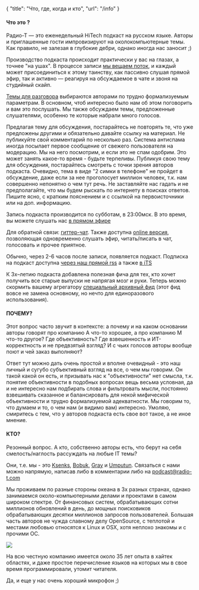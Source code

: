 {
   "title": "Что, где, когда и кто",
   "url": "/info"
}

#### Что это ?

Радио-Т — это еженедельный HiTech подкаст на русском языке. Авторы и приглашенные гости импровизируют на околокомпьютерные темы. Как правило, не залезая в глубокие дебри, однако иногда нас заносит ;)

Производство подкаста происходит практически у вас на глазах, а точнее "на ушах". В процессе записи [мы вещаем поток](/online), и каждый может присоединиться к этому таинству, как пассивно слушая прямой эфир, так и активно — реагируя на обсуждаемое в чате и звоня на студийный скайп.

[Темы для разговора](http://news.radio-t.com) выбираются авторами по трудно формализуемым параметрам. В основном, чтоб интересно было нам об этом поговорить и вам это послушать. Мы также обсуждаем темы, предложенные слушателями, особенно те которые набрали много голосов.

Предлагая тему для обсуждения, постарайтесь не повторять те, что уже предложены другими и обязательно давайте ссылку на материал. Не публикуйте свой комментарий по несколько раз. Система антиспама иногда посылает первое сообщение от свежего пользователя на модерацию. Мы на него посмотрим, и если это не спам одобрим. Это может занять какое-то время - будьте терпеливы. Публикуя свою тему для обсуждения, постарайтесь смотреть с точки зрения авторов подкаста. Очевидно, тема в виде "2 симки в телефоне" не пройдет в обсуждение, даже если за нее проголосует миллион человек, т.к. нам совершенно непонятно о чем тут речь. Не заставляйте нас гадать и не предполагайте, что мы будем рыскать по интернету в поисках ответов. Пишите ясно, с кратким пояснением и с ссылкой на первоисточники или на доп. информацию.

Запись подкаста производится по субботам, в 23:00мск. В это время, вы можете слушать нас [в прямом эфире](http://stream.radio-t.com:8181/stream.m3u)

Для обратной связи: [гиттер-чат](https://gitter.im/radio-t/chat). Также доступна [online версия](http://chat.radio-t.com/), позволяющая одновременно слушать эфир, читать/писать в чат, голосовать и прочее приятное.


Обычно, через 2-6 часов после записи, появляется подкаст. Подписка на подкаст доступна [через наш прямой rss](http://feeds.feedburner.com/Radio-t) а также [в iTS](http://phobos.apple.com/WebObjects/MZStore.woa/wa/viewPodcast?id=256504435)

К 3х–летию подкаста добавлена полезная фича для тех, кто хочет получить все старые выпуски не напрягая мозг и руки. Теперь можно скормить вашему агрегатору [специальный архивный фид](/podcast-archives.rss) (этот фид вовсе не замена основному, но нечто для единоразового использования).

#### ПОЧЕМУ?

Этот вопрос часто звучит в контексте: а почему и на каком основании авторы говорят про компанию А что-то хорошее, а про компанию М что-то другое? Где объективность? Где взвешенность и ИТ-корректность и не предвзятый взгляд? И с чьих голосов авторы вообще поют и чей заказ выполняют?

Ответ тут можно дать очень простой и вполне очевидный - это наш личный и сугубо субъективный взгляд на все, о чем мы говорим. Он такой какой он есть, и призывать нас к "объективности" нет смысла, т.к. понятие объективности в подобных вопросах вещь весьма условная, да и не интересно нам подбирать слова и фильтровать мысли, постоянно взвешивать сказанное и балансировать для некой мифической объективности и трудно формализуемой адекватности. Мы говорим то, что думаем и то, о чем нам (и видимо вам) интересно. Умоляю, смиритесь с тем, что у авторов подкаста есть свое вот такое, а не иное мнение.

#### КТО?

Резонный вопрос. А кто, собственно авторы есть, что берут на себя смелость/наглость рассуждать на любые IT темы?

Они, т.е. мы - это [Ksenks](https://twitter.com/ksenks), [Bobuk](https://twitter.com/bobuk), [Gray](https://twitter.com/gray_ru) и [Umputun](http://umputun.com). Связаться с нами можно напрямую, написав либо в комментарии либо на [podcast@radio-t.com](mailto:podcast@radio-t.com)

Мы проживаем по разные стороны океана в 3х разных странах, однако занимаемся около-компьютерными делами и проектами в самом широком спектре. От финансовых систем, обрабатывающих сотни миллионов обновлений в день, до мощных поисковиков обрабатывающих десятки миллионов запросов пользователей. Большая часть авторов не чужда славному делу OpenSource, с теплотой и местами любовью относятся к Linux и OSX, хотя неплохо знакомы и с прочими ОС.

![](/images/studio.jpeg)

На всю честную компанию имеется около 35 лет опыта в хайтек областях, и даже простое перечисление языков на которых мы в свое время программировали, утомит читателя.

Да, и еще у нас очень хороший микрофон ;)
